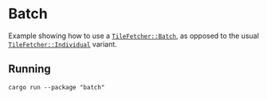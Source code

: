 # Batch

Example showing how to use a [`TileFetcher::Batch`](https://docs.rs/snapr/latest/snapr/enum.TileFetcher.html#variant.Batch), as opposed to the usual [`TileFetcher::Individual`](https://docs.rs/snapr/latest/snapr/enum.TileFetcher.html#variant.Individual) variant.

## Running

```shell
cargo run --package "batch"
```
